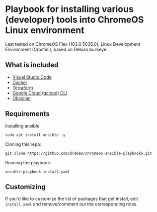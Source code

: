 # Playbook for installing various (developer) tools into ChromeOS Linux environment

Last tested on ChromeOS Flex (103.0.5035.0), Linux Development Environment (Crostini), based on Debian bullseye

## What is included

* [Visual Studio Code](https://code.visualstudio.com/docs/setup/linux)
* [Docker](https://docs.docker.com/engine/install/debian/)
* [Terraform](https://www.terraform.io/cli/install/apt)
* [Google Cloud  (gcloud) CLI](https://cloud.google.com/sdk/docs/install#deb)
* [Obsidian](https://flathub.org/apps/details/md.obsidian.Obsidian)

## Requirements

Installing ansible:

```shell
sudo apt install ansible -y
```

Cloning this repo:

```shell
git clone https://github.com/drebes/chromeos-ansible-playbooks.git
```

Running the playbook:

```shell
ansible-playbook install.yaml
```

## Customizing

If you'd like to customize the list of packages that get install, edit `install.yaml` and
remove/comment out the corresponding roles.